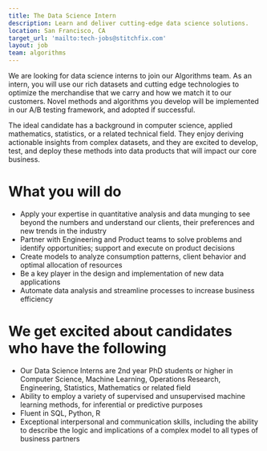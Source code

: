 ```yaml
---
title: The Data Science Intern
description: Learn and deliver cutting-edge data science solutions.
location: San Francisco, CA
target_url: 'mailto:tech-jobs@stitchfix.com'
layout: job
team: algorithms
---
```


We are looking for data science interns to join our Algorithms team. As an intern, you will use our rich datasets and cutting edge technologies to optimize the merchandise that we carry and how we match it to our customers. Novel methods and algorithms you develop will be implemented in our A/B testing framework, and adopted if successful.

The ideal candidate has a background in computer science, applied mathematics, statistics, or a related technical field. They enjoy deriving actionable insights from complex datasets, and they are excited to develop, test, and deploy these methods into data products that will impact our core business.

# What you will do

- Apply your expertise in quantitative analysis and data munging to see beyond the numbers and understand our clients, their preferences and new trends in the industry
- Partner with Engineering and Product teams to solve problems and identify opportunities; support and execute on product decisions
- Create models to analyze consumption patterns, client behavior and optimal allocation of resources
- Be a key player in the design and implementation of new data applications
- Automate data analysis and streamline processes to increase business efficiency

# We get excited about candidates who have the following

- Our Data Science Interns are 2nd year PhD students or higher in Computer Science, Machine Learning, Operations Research, Engineering, Statistics, Mathematics or related field
- Ability to employ a variety of supervised and unsupervised machine learning methods, for inferential or predictive purposes
- Fluent in SQL, Python, R
- Exceptional interpersonal and communication skills, including the ability to describe the logic and implications of a complex model to all types of business partners
